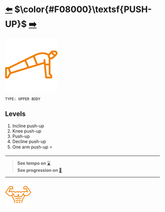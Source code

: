 # [:arrow_left:][prev] $\color{#F08000}\textsf{PUSH-UP}$ [:arrow_right:][next]

[![icon]](#levels)

`TYPE: UPPER BODY`

## Levels

1. Incline push\-up
2. Knee push\-up
3. Push\-up
4. Decline push\-up
5. One arm push\-up :star:

---
> **See tempo on** [:hourglass:]  
> **See progression on** [:link:]
---

[![abs](../icons/six_pack_little.svg)](../training-1.md "Training 1")

<!-- predefined -->
[next]: squat.md "Squat"
[prev]: pull-up.md "Pull-up"
[:hourglass:]: https://cdn05.zipify.com/3IEeUMwqDg6UMlhoy2TeimPYQSQ=/fit-in/1376x0/8474c74a22e0436b8f852ca7f22e8be9/pushup-movement-phases-graphic-1-1-1024x855.jpeg "Tempo"
[:link:]: ../../none.md "None"

<!-- icons -->
[icon]: ../icons/push-up.svg
